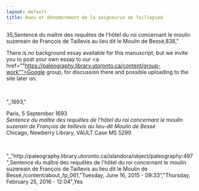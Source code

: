```yaml
---
layout: default
title: Aveu et dénombrement de la seigneurie de Taillepied
---
```


35,Sentence du maître des requêtes de l'hôtel du roi concernant le moulin suzereain de François de Taillevis au lieu dit le Moulin de Bessé,838,"<p>There is no background essay available for this manuscript, but we invite you to post your own essay to our <a href=""https://paleography.library.utoronto.ca/content/group-work"">Google group</a>, for discussion there and possible uploading to the site later on.</p>
<p> </p>
",,1693,"<p>Paris, 5 September 1693<br /><em>Sentence du maître des requêtes de l’hôtel du roi concernant le moulin suzerain de François de taillevis au lieu-dit Moulin de Bessé</em><br />
Chicago, Newberry Library, VAULT Case MS 5299</p>
<p> </p>
",,"http://paleography.library.utoronto.ca/islandora/object/paleography:497
",Sentence du maître des requêtes de l'hôtel du roi concernant le moulin suzereain de François de Taillevis au lieu dit le Moulin de Bessé,/content/about_fp_061,"Tuesday, June 16, 2015 - 09:33","Thursday, February 25, 2016 - 12:04",Yes
